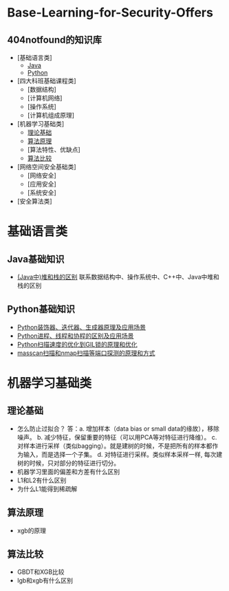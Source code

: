 # Base-Learning-for-Security-Offers
## 404notfound的知识库
- [基础语言类]
  - [Java](#Java基础知识)
  - [Python](#Python基础知识)
- [四大科班基础课程类]
  - [数据结构]
  - [计算机网络]
  - [操作系统]
  - [计算机组成原理]
- [机器学习基础类]
  - [理论基础](#理论基础)
  - [算法原理](#算法原理)
  - [算法特性、优缺点]
  - [算法比较](#算法比较)
- [网络空间安全基础类]
  - [网络安全]
  - [应用安全]
  - [系统安全]
- [安全算法类]

# 基础语言类 #
## Java基础知识 ##
- [(Java中)堆和栈的区别](https://www.cnblogs.com/zyj-bozhou/p/6723863.html)
联系数据结构中、操作系统中、C++中、Java中堆和栈的区别

## Python基础知识 ##
* [Python装饰器、迭代器、生成器原理及应用场景](https://www.jianshu.com/p/efaa19594cf4)<br>
* [Python进程、线程和协程的区别及应用场景](https://zhuanlan.zhihu.com/p/30980478)<br>
* [Python扫描速度的优化到GIL锁的原理和优化](http://cenalulu.github.io/python/gil-in-python/)
* [masscan扫描和nmap扫描等端口探测的原理和方式](http://www.freebuf.com/articles/network/146087.html)<br>

# 机器学习基础类 #
## 理论基础 ##
- 怎么防止过拟合？
答：a. 增加样本（data bias or small data的缘故），移除噪声。
b. 减少特征，保留重要的特征（可以用PCA等对特征进行降维）。
c. 对样本进行采样（类似bagging）。就是建树的时候，不是把所有的样本都作为输入，而是选择一个子集。
d. 对特征进行采样。类似样本采样一样, 每次建树的时候，只对部分的特征进行切分。
- 机器学习里面的偏差和方差有什么区别
- L1和L2有什么区别
- 为什么L1能得到稀疏解

## 算法原理 ##
- xgb的原理

## 算法比较 ##
- GBDT和XGB比较
- lgb和xgb有什么区别

